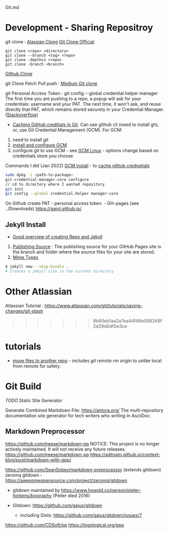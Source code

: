 Git.md

# Development - Sharing Repositroy
git clone
: [Alassian Clong](https://www.atlassian.com/git/tutorials/setting-up-a-repository/git-clone) [Git Clone Official](https://git-scm.com/docs/git-clone)

```
git clone <repo> <directory>
git clone --branch <tag> <repo>
git clone -depth=1 <repo>
git clone -branch <branch>
```

[Github Clone](https://github.com/git-guides/git-clone)

git Clone Fetch Pull push
: [Medium Git clone](https://1drv.ms/b/s!AkwXSmFk-_xpge0PfSj2vBcejizhMQ?e=enF18t)


git Personal Access Token
: git config --global credential.helper manager
The first time you are pushing to a repo, a popup will ask for your credentials: username and your PAT.  The next time, it won't ask, and reuse directly that PAT, which remains stored securely in your Credential Manager.
([Stackoverflow](https://stackoverflow.com/questions/46645843/where-to-store-the-personal-access-token-from-github))

- [Caching GitHub creditials in Git](https://docs.github.com/en/get-started/getting-started-with-git/caching-your-github-credentials-in-git).  Can use github cli (need to install gh), or, use Git Credential Management (GCM).  For GCM:
1. need to install git
2. [install and configure GCM](https://github.com/GitCredentialManager/git-credential-manager#linux-install-instructions)
3. configure git to use GCM - see [GCM Linux](https://github.com/GitCredentialManager/git-credential-manager/blob/main/docs/credstores.md) - options change based on credentials store you choose

Commands I did (Jan 2022)
[GCM install](https://github.com/GitCredentialManager/git-credential-manager#linux-install-instructions) - to [cache github crednetials](https://docs.github.com/en/get-started/getting-started-with-git/caching-your-github-credentials-in-git)

``` sh
sudo dpkg -i <path-to-package>
git-credential-manager-core configure
// cd to directory where I wanted repository
git init
git config --global credential.helper manager-core
```

On Github create PAT - personal access token. - GH-pages
 (see ../Downloads)
 https://gajol.github.io/


## Jekyll Install
- [Good overview of creating Repo and Jekyll](https://docs.github.com/en/pages/setting-up-a-github-pages-site-with-jekyll/creating-a-github-pages-site-with-jekyll)
1. [Publishing Source](https://docs.github.com/en/pages/getting-started-with-github-pages/about-github-pages#publishing-sources-for-github-pages-sites) : The publishing source for your GitHub Pages site is the branch and folder where the source files for your site are stored.
2. [Mime Types](https://github.com/jshttp/mime-db#adding-custom-media-types)

```sh
$ jekyll new --skip-bundle .
# Creates a Jekyll site in the current directory
```


#  Other Atlassian

Atlassian Tutorial : https://www.atlassian.com/git/tutorials/saving-changes/git-stash
>>>>>>> 8b60eb1aa2a7ea44f46e068348f2d29d0df0e3ce


# tutorials
- [move files to another repo](https://medium.com/@ayushya/move-directory-from-one-repository-to-another-preserving-git-history-d210fa049d4b) - includes *git remote rm origin* to unlike local from remote for safety.


# Git Build  



*TODO* Static Site Generator

Generate Combined Markdown File:
https://antora.org/
The multi-repository documentation site generator for tech writers who  writing in AsciiDoc.

## Markdown Preprocessor
https://github.com/jreese/markdown-pp
NOTICE: This project is no longer actively maintained. It will not receive any future releases.
https://github.com/jreese/markdown-pp
https://adityam.github.io/context-blog/post/markdown-with-gpp/

https://github.com/SeanSobey/markdown-preprocessor  (extends gitdown)
zeromq gitdown - https://awesomeopensource.com/project/zeromq/gitdown
- gitdown maintained by https://www.howold.co/person/pieter-hintjens/biography (Peiter died 2016)

- Gitdown:  https://github.com/gajus/gitdown  
  - including Gists:  https://github.com/gajus/gitdown/issues/7
  


https://github.com/CDSoft/pp
https://logological.org/gpp

